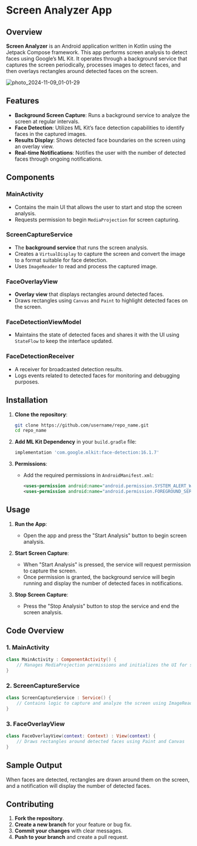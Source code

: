 
# Screen Analyzer App

## Overview

**Screen Analyzer** is an Android application written in Kotlin using the Jetpack Compose framework. This app performs screen analysis to detect faces using Google’s ML Kit. It operates through a background service that captures the screen periodically, processes images to detect faces, and then overlays rectangles around detected faces on the screen.

![photo_2024-11-09_01-01-29](https://github.com/user-attachments/assets/90a8f5a6-f756-4e6d-8717-56a2438ba856)


## Features

- **Background Screen Capture**: Runs a background service to analyze the screen at regular intervals.
- **Face Detection**: Utilizes ML Kit’s face detection capabilities to identify faces in the captured images.
- **Results Display**: Shows detected face boundaries on the screen using an overlay view.
- **Real-time Notifications**: Notifies the user with the number of detected faces through ongoing notifications.

## Components

### MainActivity

- Contains the main UI that allows the user to start and stop the screen analysis.
- Requests permission to begin `MediaProjection` for screen capturing.

### ScreenCaptureService

- The **background service** that runs the screen analysis.
- Creates a `VirtualDisplay` to capture the screen and convert the image to a format suitable for face detection.
- Uses `ImageReader` to read and process the captured image.

### FaceOverlayView

- **Overlay view** that displays rectangles around detected faces.
- Draws rectangles using `Canvas` and `Paint` to highlight detected faces on the screen.

### FaceDetectionViewModel

- Maintains the state of detected faces and shares it with the UI using `StateFlow` to keep the interface updated.

### FaceDetectionReceiver

- A receiver for broadcasted detection results.
- Logs events related to detected faces for monitoring and debugging purposes.

## Installation

1. **Clone the repository**:
   ```bash
   git clone https://github.com/username/repo_name.git
   cd repo_name
   ```

2. **Add ML Kit Dependency** in your `build.gradle` file:
   ```gradle
   implementation 'com.google.mlkit:face-detection:16.1.7'
   ```

3. **Permissions**:
   - Add the required permissions in `AndroidManifest.xml`:
     ```xml
     <uses-permission android:name="android.permission.SYSTEM_ALERT_WINDOW"/>
     <uses-permission android:name="android.permission.FOREGROUND_SERVICE"/>
     ```

## Usage

1. **Run the App**:
   - Open the app and press the "Start Analysis" button to begin screen analysis.

2. **Start Screen Capture**:
   - When "Start Analysis" is pressed, the service will request permission to capture the screen.
   - Once permission is granted, the background service will begin running and display the number of detected faces in notifications.

3. **Stop Screen Capture**:
   - Press the "Stop Analysis" button to stop the service and end the screen analysis.

## Code Overview

### 1. MainActivity

```kotlin
class MainActivity : ComponentActivity() {
    // Manages MediaProjection permissions and initializes the UI for starting and stopping analysis
}
```

### 2. ScreenCaptureService

```kotlin
class ScreenCaptureService : Service() {
    // Contains logic to capture and analyze the screen using ImageReader and ML Kit
}
```

### 3. FaceOverlayView

```kotlin
class FaceOverlayView(context: Context) : View(context) {
    // Draws rectangles around detected faces using Paint and Canvas
}
```

## Sample Output

When faces are detected, rectangles are drawn around them on the screen, and a notification will display the number of detected faces.

## Contributing

1. **Fork the repository**.
2. **Create a new branch** for your feature or bug fix.
3. **Commit your changes** with clear messages.
4. **Push to your branch** and create a pull request.
